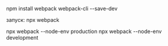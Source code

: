 npm install webpack webpack-cli --save-dev

запуск: npx webpack

npx webpack --node-env production
npx webpack --node-env development
